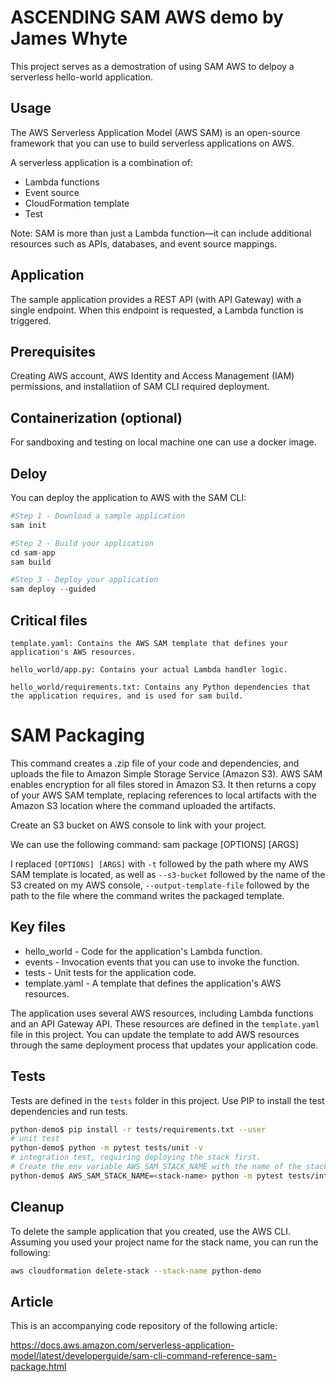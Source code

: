 # ASCENDING SAM AWS demo by James Whyte
This project serves as a demostration of using SAM AWS to delpoy a serverless hello-world application.

## Usage
The AWS Serverless Application Model (AWS SAM) is an open-source framework that you can use to build serverless applications on AWS.

A serverless application is a combination of:
- Lambda functions
- Event source
- CloudFormation template
- Test

Note: SAM is more than just a Lambda function—it can include additional resources such as APIs, databases, and event source mappings.

## Application
The sample application provides a REST API (with API Gateway) with a single endpoint. When this endpoint is requested, a Lambda function is triggered.

## Prerequisites
Creating AWS account, AWS Identity and Access Management (IAM) permissions, and installatiion of SAM CLI required deployment.

## Containerization (optional)

For sandboxing and testing on local machine one can use a docker image.

## Deloy
You can deploy the application to AWS with the SAM CLI:

```python
#Step 1 - Download a sample application
sam init

#Step 2 - Build your application
cd sam-app
sam build

#Step 3 - Deploy your application
sam deploy --guided
```

## Critical files
```
template.yaml: Contains the AWS SAM template that defines your application's AWS resources.

hello_world/app.py: Contains your actual Lambda handler logic.

hello_world/requirements.txt: Contains any Python dependencies that the application requires, and is used for sam build.
```
# SAM Packaging
This command creates a .zip file of your code and dependencies, and uploads the file to Amazon Simple Storage Service (Amazon S3). AWS SAM enables encryption for all files stored in Amazon S3. It then returns a copy of your AWS SAM template, replacing references to local artifacts with the Amazon S3 location where the command uploaded the artifacts.

Create an S3 bucket on AWS console to link with your project.

We can use the following command:
sam package [OPTIONS] [ARGS]

I replaced ```[OPTIONS] [ARGS]``` with ```-t``` followed by the path where my AWS SAM template is located, as well as ```--s3-bucket``` followed by the name of the S3 created on my AWS console, ```--output-template-file``` followed by the path to the file where the command writes the packaged template. 

## Key files
- hello_world - Code for the application's Lambda function.
- events - Invocation events that you can use to invoke the function.
- tests - Unit tests for the application code. 
- template.yaml - A template that defines the application's AWS resources.

The application uses several AWS resources, including Lambda functions and an API Gateway API. These resources are defined in the `template.yaml` file in this project. You can update the template to add AWS resources through the same deployment process that updates your application code.

## Tests

Tests are defined in the `tests` folder in this project. Use PIP to install the test dependencies and run tests.

```bash
python-demo$ pip install -r tests/requirements.txt --user
# unit test
python-demo$ python -m pytest tests/unit -v
# integration test, requiring deploying the stack first.
# Create the env variable AWS_SAM_STACK_NAME with the name of the stack we are testing
python-demo$ AWS_SAM_STACK_NAME=<stack-name> python -m pytest tests/integration -v
```

## Cleanup

To delete the sample application that you created, use the AWS CLI. Assuming you used your project name for the stack name, you can run the following:

```bash
aws cloudformation delete-stack --stack-name python-demo
```

## Article
This is an accompanying code repository of the following article:

https://docs.aws.amazon.com/serverless-application-model/latest/developerguide/sam-cli-command-reference-sam-package.html
